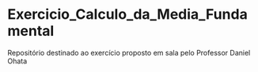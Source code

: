 # Exercicio_Calculo_da_Media_Fundamental
Repositório destinado ao exercício proposto em sala pelo Professor Daniel Ohata 
